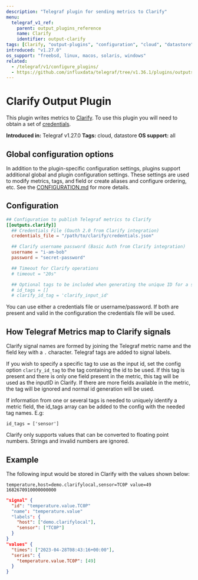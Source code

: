 ```yaml
---
description: "Telegraf plugin for sending metrics to Clarify"
menu:
  telegraf_v1_ref:
    parent: output_plugins_reference
    name: Clarify
    identifier: output-clarify
tags: [Clarify, "output-plugins", "configuration", "cloud", "datastore"]
introduced: "v1.27.0"
os_support: "freebsd, linux, macos, solaris, windows"
related:
  - /telegraf/v1/configure_plugins/
  - https://github.com/influxdata/telegraf/tree/v1.36.1/plugins/outputs/clarify/README.md, Clarify Plugin Source
---
```


# Clarify Output Plugin

This plugin writes metrics to [Clarify](https://clarify.io). To use this plugin you will
need to obtain a set of [credentials](https://docs.clarify.io/users/admin/integrations/credentials).

**Introduced in:** Telegraf v1.27.0
**Tags:** cloud, datastore
**OS support:** all

## Global configuration options <!-- @/docs/includes/plugin_config.md -->

In addition to the plugin-specific configuration settings, plugins support
additional global and plugin configuration settings. These settings are used to
modify metrics, tags, and field or create aliases and configure ordering, etc.
See the [CONFIGURATION.md](/telegraf/v1/configuration/#plugins) for more details.

[CONFIGURATION.md]: ../../../docs/CONFIGURATION.md#plugins

## Configuration

```toml @sample.conf
## Configuration to publish Telegraf metrics to Clarify
[[outputs.clarify]]
  ## Credentials File (Oauth 2.0 from Clarify integration)
  credentials_file = "/path/to/clarify/credentials.json"

  ## Clarify username password (Basic Auth from Clarify integration)
  username = "i-am-bob"
  password = "secret-password"

  ## Timeout for Clarify operations
  # timeout = "20s"

  ## Optional tags to be included when generating the unique ID for a signal in Clarify
  # id_tags = []
  # clarify_id_tag = 'clarify_input_id'
```

You can use either a credentials file or username/password.
If both are present and valid in the configuration the
credentials file will be used.

## How Telegraf Metrics map to Clarify signals

Clarify signal names are formed by joining the Telegraf metric name and the
field key with a `.` character. Telegraf tags are added to signal labels.

If you wish to specify a specific tag to use as the input id, set the config
option `clarify_id_tag` to the tag containing the id to be used.
If this tag is present and there is only one field present in the metric,
this tag will be used as the inputID in Clarify. If there are more fields
available in the metric, the tag will be ignored and normal id generation
will be used.

If information from one or several tags is needed to uniquely identify a metric
field, the id_tags array can be added to the config with the needed tag names.
E.g:

`id_tags = ['sensor']`

Clarify only supports values that can be converted to floating point numbers.
Strings and invalid numbers are ignored.

## Example

The following input would be stored in Clarify with the values shown below:

```text
temperature,host=demo.clarifylocal,sensor=TC0P value=49 1682670910000000000
```

```json
"signal" {
  "id": "temperature.value.TC0P"
  "name": "temperature.value"
  "labels": {
    "host": ["demo.clarifylocal"],
    "sensor": ["TC0P"]
  }
}
"values" {
  "times": ["2023-04-28T08:43:16+00:00"],
  "series": {
    "temperature.value.TC0P": [49]
  }
}
```

[clarify]: https://clarify.io
[credentials]: https://docs.clarify.io/users/admin/integrations/credentials

